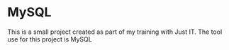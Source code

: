 # MySQL
This is a small project created as part of my training with Just IT. The tool use for this project  is MySQL
